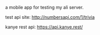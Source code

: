 a mobile app for testing my ali server.

test api site: http://numbersapi.com/1/trivia

kanye rest api: https://api.kanye.rest/
